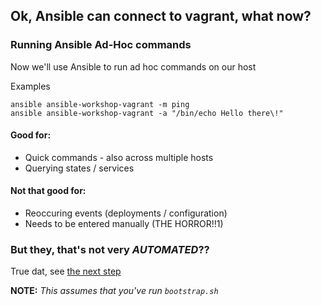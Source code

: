 ## Ok, Ansible can connect to vagrant, what now?

### Running Ansible Ad-Hoc commands

Now we'll use Ansible to run ad hoc commands on our host

Examples

```
ansible ansible-workshop-vagrant -m ping
ansible ansible-workshop-vagrant -a "/bin/echo Hello there\!"
```

#### Good for:

- Quick commands - also across multiple hosts
- Querying states / services

#### Not that good for:

- Reoccuring events (deployments / configuration)
- Needs to be entered manually (THE HORROR!!1)

### But they, that's not very *AUTOMATED*??

True dat, see [the next step](./1_Why-Hello-There-Playbooks.yml)


**NOTE:** *This assumes that you've run `bootstrap.sh`*
